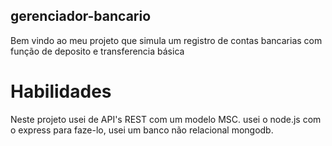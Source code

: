 ## gerenciador-bancario
Bem vindo ao meu projeto que simula um registro de contas bancarias com função de deposito e transferencia básica
# Habilidades

Neste projeto usei de API's REST com um modelo MSC.
usei o node.js com o express para faze-lo, usei um banco não relacional mongodb.

